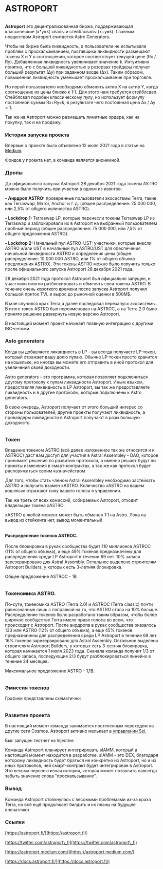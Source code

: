# ASTROPORT

<figure><img src="../.gitbook/assets/image (5) (4).png" alt=""><figcaption></figcaption></figure>

**Astroport** это децентрализованная биржа, поддерживающая классические (x\*y=k) свапы и стейблсвапы (x+y=k). Главным новшеством Astroport считается Astro Generators.

Чтобы на бирже была ликвидность, а пользователи не испытывали проблем с проскальзыванием, поставщики ликвидности размещают токены X и Y в соотношении, которое соответствует текущей цене (Rx / Ry). Добавленная ликвидность увеличивает значение k. Интуитивно понятно, что с большей ликвидностью в резервах трейдеры получат больший результат (∆y) при заданном входе (∆x). Таким образом, повышенная ликвидность уменьшает проскальзывание при торговле.

Но порой пользователю необходимо обменять актив X на актив Y, когда соотношение их цены близко к 1:1. Для этого нам требуется стейблсвап. Стейблсвап подобен классическому пулу, но использует формулу постоянной суммы Rx+Ry=k, в результате чего постоянная цена ∆x / ∆y = 1.

Так же на Astroport можно размещать лимитные ордера, как на покупку, так и на продажу.

### **История запуска проекта** <a href="#mzxw" id="mzxw"></a>

Впервые о проекте было объявлено 12 июля 2021 года в статье на [Medium](https://astroport.medium.com/introducing-astroport-a-next-generation-amm-on-terra-119d94a061e4).

Фондов у проекта нет, а команда является анонимной.

### Дропы

До официального запуска Astroport 28 декабря 2021 года токены ASTRO можно было получить при участии в одном из ивентов:

**- Аирдроп ASTRO:** проверенные пользователи экосистемы Terra, такие как Terraswap, Mirror, Anchor и т. д. (общее распределение: 25 000 000, или 2,5% от общего количества ASTRO).

**- Lockdrop 1:** Terraswap LP, которые перенесли токены Terraswap LP из Terraswap и заблокировали их в Astroport на выбранный пользователем пробный период (общее распределение: 75 000 000, или 7,5% от общего предложения ASTRO).

**- Lockdrop 2:** Начальный пул ASTRO-UST: участники, которые внесли ASTRO и/или UST в начальный пул ASTRO/UST для обеспечения начальной ликвидности ASTRO и определения цены (общее распределение: 10 000 000 ASTRO, или 1% от общего объема предложения ASTRO). Эти токены ASTRO можно было получить только после официального запуска Astroport 28 декабря 2021 года.

28 декабря 2021 года протокол Astroport был официально запущен, и участники смогли разблокировать и обменять свои токены ASTRO. В течение очень короткого времени после запуска Astroport получил большой приток TVL и вырос до рыночной оценки в 500M$.

В мае случился крах Terra,а далее последовал перезапуск экосистемы. В итоге токен ASTRO был переименован на ASTROC, а на Terra 2.0 было принято решение развернуть новую версию Astroport.

В настоящий момент проект начинает плавную интеграцию с другими IBC-сетями.

### Asto generators <a href="#00mg" id="00mg"></a>

Когда вы добавляете ликвидность в LP - вы всегда получаете LP-токен, который отражает вашу долю пулаю. Обычно LP-токен просто хранится на кошельке, но иногда вы можете его отправить в иной протокол для увеличения своей доходности.

Astro generators - это программа, которая позволяет подключиться другому протоколу к пулам ликвидности Astroport. Иным языком, предоставляя ликвидность в LP Astroport, вы так же предоставляете ликвидность и в другие протоколы, которые подключены к Astro generators.

В свою очередь, Astroport получает от этого больший интерес со стороны пользователей, другие проекты получают ликвидность, а провайдеры ликвидности в Astroport получают в разы большую доходность.

<figure><img src="../.gitbook/assets/image (3).png" alt=""><figcaption></figcaption></figure>

### Токен

Владение токеном ASTRO (всё далее изложенное так же относится и к ASTROC) даст вам доступ для участия в Astral Assembley - DAO, которое принимает решения по развитию протокола, а именно решает будут ли приняты изменения в смарт-контрактах, а так же как протокол будет распоряжаться своим казначейством.

Для того, чтобы стать членом Astral Assembley необходимо застейкать ASTRO и получить взамен xASTRO. Количество xASTRO на вашем кошельке отражают силу вашего голоса в управлении.

Так же треть от всех комиссий, собираемых Astroport, отходит владельцам токена xASTRO.

xASTRO в любой момент может быть обменен 1:1 на Astro. Лока на вывод из стейкинга нет, вывод моментальный.

<figure><img src="../.gitbook/assets/image (7).png" alt=""><figcaption></figcaption></figure>

#### Распределение токенов ASTROC.

После блокировки в руках сообщества будет 110 миллионов ASTROС (11% от общего объема), и еще 49% токенов предназначены для распределения среди LP Astroport в течение 69 лет. 10% запаса зарезервировано для Astral Assembly. Остальное выделено строителям Astroport Builders, у которых есть 3-летняя блокировка.

Общее предложение ASTROC - 1B.

<figure><img src="../.gitbook/assets/image (3) (4).png" alt=""><figcaption></figcaption></figure>

### Токеномика ASTRO.&#x20;

По-сути, токеномика ASTRO (Terra 2.0) и ASTROC (Terra classic) почти равнозначные лишь с поправкой на то, что ASTRO стало на 10% больше. Распределение токенов было разработано таким образом, чтобы более широкое сообщество Terra имело право голоса во всем, что происходит с Astroport. После аирдропа в руках сообщества оказалось 133 млн ASTRO (12% от общего объема), а еще 45% токенов предназначены для распределения среди LP Astroport в течение 69 лет. 16% токенов зарезервировано для Astral Assembly. Остальное выделено строителям Astroport Builders, у которых есть 3-летняя блокировка, которая начинается 1 июля 2023 года. Сначала команда получит 1/3 от общего запаса, последующие 2/3 будут разблокироваться линейно в течение 24 месяцев.

Максимальное предложение ASTRO - 1,1B.

<figure><img src="../.gitbook/assets/image (22).png" alt=""><figcaption></figcaption></figure>

### Эмиссия токенов

Графики представлены схематично:

<figure><img src="../.gitbook/assets/image (4) (5).png" alt=""><figcaption></figcaption></figure>

### Развитие проекта

В настоящий момент команда занимается постепенным переходом на другие сети Cosmos. Astroport активно мелькает в [управлении Sei.](https://sei.explorers.guru/proposal/91)

Был запущен тестнет на Injective.

Команда Astroport планирует интегрировать slAMM, который в настоящий момент находится в разработке. slAMM - это DEX, благодаря которому ликвидность будет браться не конкретно из Astroport, но и из иных протоколов, чей смарт-контракт будет интегрирован в Astroport. Это весьма перспективная история, которая может позволить навсегда забыть значение слова "проскальзывание".

### Вывод <a href="#xzbc" id="xzbc"></a>

Команда Astroport столкнулась с весомыми проблемами из-за краха Terra, но всё ещё продолжает билдить и их планы на будущее впечатляют.

### Ссылки <a href="#g4si" id="g4si"></a>

[https://astroport.fi/](https://astroport.fi/)

[https://twitter.com/astroport\_fi](https://twitter.com/astroport\_fi)

[https://astroport.medium.com/](https://astroport.medium.com/)

[https://docs.astroport.fi/](https://docs.astroport.fi/)
